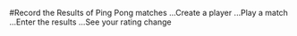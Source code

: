 #Record the Results of Ping Pong matches
...Create a player
...Play a match
...Enter the results
...See your rating change
